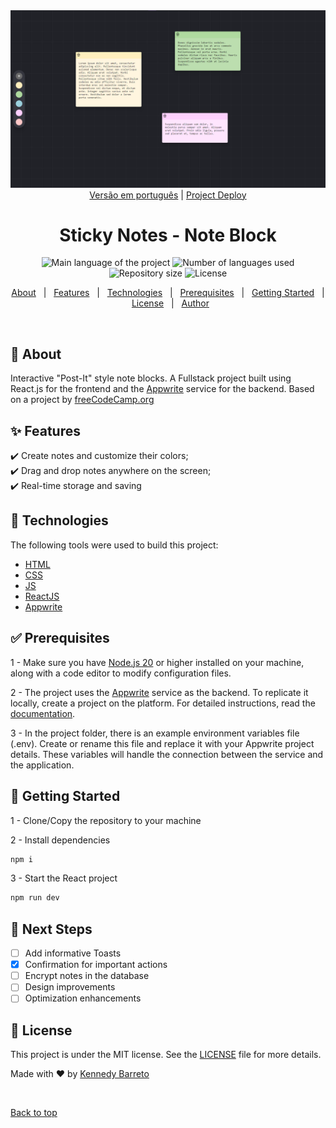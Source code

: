 <div align="center" id="top">

<img src="screenshot.png" alt="Sticky Notes Homepage" href="https://sticky-notes-psi-two.vercel.app/" />
<a href="https://github.com/KennedyBarreto/sticky-notes/blob/main/README.md">Versão em português</a> | 
 <a href="https://sticky-notes-psi-two.vercel.app/">Project Deploy</a></div>

<h1 align="center"> Sticky Notes - Note Block
 </h1>

<p align="center">
  <img alt="Main language of the project" src="https://img.shields.io/github/languages/top/KennedyBarreto/sticky-notes?color=af0fff">

  <img alt="Number of languages used" src="https://img.shields.io/github/languages/count/KennedyBarreto/sticky-notes?color=af0fff">

  <img alt="Repository size" src="https://img.shields.io/github/repo-size/KennedyBarreto/sticky-notes?color=af0fff">

  <img alt="License" src="https://img.shields.io/github/license/KennedyBarreto/sticky-notes?color=af0fff">

</p>

<p align="center">
  <a href="#dart-about">About</a> &#xa0; | &#xa0; 
  <a href="#sparkles-features">Features</a> &#xa0; | &#xa0;
  <a href="#rocket-technologies">Technologies</a> &#xa0; | &#xa0;
  <a href="#white_check_mark-prerequisites">Prerequisites</a> &#xa0; | &#xa0;
  <a href="#checkered_flag-getting-started">Getting Started</a> &#xa0; | &#xa0;
  <a href="#memo-license">License</a> &#xa0; | &#xa0;
  <a href="https://github.com/KennedyBarreto" target="_blank">Author</a>
</p>

<br>

## :dart: About

Interactive "Post-It" style note blocks. A Fullstack project built using React.js for the frontend and the [Appwrite](https://appwrite.io/) service for the backend. Based on a project by [freeCodeCamp.org](https://www.youtube.com/watch?v=yBThHM2pBbE)

## :sparkles: Features

:heavy_check_mark: Create notes and customize their colors; <br>
:heavy_check_mark: Drag and drop notes anywhere on the screen; <br>
:heavy_check_mark: Real-time storage and saving<br>

## :rocket: Technologies

The following tools were used to build this project:

- [HTML](https://developer.mozilla.org/en-US/docs/Web/HTML)
- [CSS](https://developer.mozilla.org/en-US/docs/Web/CSS)
- [JS](https://developer.mozilla.org/en-US/docs/Web/JavaScript)
- [ReactJS](https://react.dev/)
- [Appwrite](https://appwrite.io/)

## :white_check_mark: Prerequisites

1 - Make sure you have <a href="https://nodejs.org/en">Node.js 20</a> or higher installed on your machine, along with a code editor to modify configuration files.

2 - The project uses the [Appwrite](https://appwrite.io/) service as the backend. To replicate it locally, create a project on the platform. For detailed instructions, read the [documentation](https://appwrite.io/docs).

3 - In the project folder, there is an example environment variables file (.env). Create or rename this file and replace it with your Appwrite project details. These variables will handle the connection between the service and the application.

## :checkered_flag: Getting Started

1 - Clone/Copy the repository to your machine

2 - Install dependencies

```bash
npm i
```

3 - Start the React project

```bash
npm run dev
```

## :construction: Next Steps

- [ ] Add informative Toasts
- [x] Confirmation for important actions
- [ ] Encrypt notes in the database
- [ ] Design improvements
- [ ] Optimization enhancements

## :memo: License

This project is under the MIT license. See the [LICENSE](LICENSE.md) file for more details.

Made with :heart: by <a href="https://github.com/KennedyBarreto" target="_blank">Kennedy Barreto</a>

&#xa0;

<a href="#top">Back to top</a>
